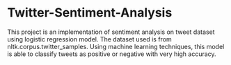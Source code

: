 # Twitter-Sentiment-Analysis
This project is an implementation of sentiment analysis on tweet dataset using logistic regression model. The dataset used is from nltk.corpus.twitter_samples. Using machine learning techniques, this model is able to classify tweets as positive or negative with very high accuracy.
